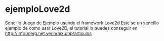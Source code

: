 # ejemploLove2d
Sencillo Juego de Ejemplo usando el framework Love2d
Este se un sencillo ejemplo de como usar Love2D, el tutorial lo puedes conseguir en http://infounerg.net.ve/index.php/articulos
